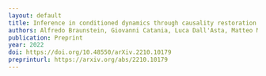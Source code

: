 ```yaml
---
layout: default
title: Inference in conditioned dynamics through causality restoration
authors: Alfredo Braunstein, Giovanni Catania, Luca Dall'Asta, Matteo Mariani, Anna Paola Muntoni
publication: Preprint
year: 2022
doi: https://doi.org/10.48550/arXiv.2210.10179
preprinturl: https://arxiv.org/abs/2210.10179
---
```

